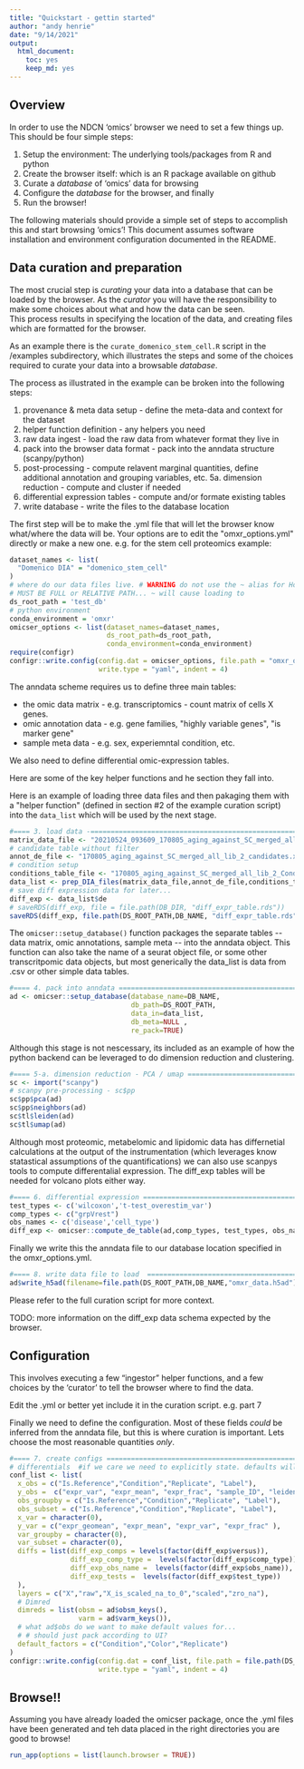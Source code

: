 ```yaml
---
title: "Quickstart - gettin started"
author: "andy henrie"
date: "9/14/2021"
output:
  html_document: 
    toc: yes
    keep_md: yes
---
```




## Overview

In order to use the NDCN ‘omics’ browser we need to set a few things up.  This should be four simple steps:

1. Setup the environment: The underlying tools/packages from R and python
2. Create the browser itself: which is an R package available on github
3. Curate a _database_ of ‘omics’ data for browsing
4. Configure the _database_ for the browser, and finally
5. Run the browser!

The following materials should provide a simple set of steps to accomplish this and start browsing ‘omics’!
This document assumes software installation and environment configuration documented in the README.  
    
## Data curation and preparation

The most crucial step is _curating_ your data into a database that can be loaded by the browser.  As the _curator_ you will have the responsibility to make some choices about what and how the data can be seen.  
This process results in specifying the location of the data, and creating files which are formatted for the browser.

As an example there is the `curate_domenico_stem_cell.R` script in the /examples subdirectory, which illustrates the steps and some of the choices required to curate your data into a browsable _database_. 

The process as illustrated in the example can be broken into the following steps:

1. provenance & meta data setup - define the meta-data and context for the dataset
2. helper function definition - any helpers you need
3. raw data ingest - load the raw data from whatever format they live in
4. pack into the browser data format - pack into the anndata structure (scanpy/python)
5. post-processing - compute relavent marginal quantities, define additional annotation and grouping variables, etc.
  5a. dimension reduction - compute and cluster if needed
6. differential expression tables - compute and/or formate existing tables
7. write database - write the files to the database location


The first step will be to make the .yml file that will let the browser know what/where the data will be.  Your options are to edit the "omxr_options.yml" directly or make a new one. e.g. for the stem cell proteomics example:


```r
dataset_names <- list(
  "Domenico DIA" = "domenico_stem_cell"
)
# where do our data files live. # WARNING do not use the ~ alias for Home
# MUST BE FULL or RELATIVE PATH... ~ will cause loading to
ds_root_path = 'test_db'
# python environment
conda_environment = 'omxr'
omicser_options <- list(dataset_names=dataset_names,
                        ds_root_path=ds_root_path,
                        conda_environment=conda_environment)
require(configr)
configr::write.config(config.dat = omicser_options, file.path = "omxr_options.yml",
                      write.type = "yaml", indent = 4)
```

The anndata scheme requires us to define three main tables:
- the omic data matrix - e.g. transcriptomics - count matrix of cells X genes.
- omic annotation data - e.g. gene families, "highly variable genes", "is marker gene"
- sample meta data - e.g.  sex, experiemntal condition, etc.

We also need to define differential omic-expression tables.

Here are some of the key helper functions and he section they fall into.

Here is an example of loading three data files and then pakaging them with a "helper function" (defined in section #2 of the example curation script) into the `data_list` which will be used by the next stage.


```r
#==== 3. load data -========================================================================================
matrix_data_file <- "20210524_093609_170805_aging_against_SC_merged_all_lib_2_Report.xls"
# candidate table without filter
annot_de_file <- "170805_aging_against_SC_merged_all_lib_2_candidates.xls"
# condition setup
conditions_table_file <- "170805_aging_against_SC_merged_all_lib_2_ConditionSetup.xls"
data_list <- prep_DIA_files(matrix_data_file,annot_de_file,conditions_table_file,RAW_DIR)
# save diff expression data for later...
diff_exp <- data_list$de
# saveRDS(diff_exp, file = file.path(DB_DIR, "diff_expr_table.rds"))
saveRDS(diff_exp, file.path(DS_ROOT_PATH,DB_NAME, "diff_expr_table.rds"))
```

The `omicser::setup_database()` function packages the separate tables -- data matrix, omic annotations, sample meta -- into the anndata object.  This function can also take the name of a seurat object file, or some other transcritpomic data objects, but most generically the data_list is data from .csv or other simple data tables.


```r
#==== 4. pack into anndata =========================================================================
ad <- omicser::setup_database(database_name=DB_NAME,
                              db_path=DS_ROOT_PATH,
                              data_in=data_list,
                              db_meta=NULL ,
                              re_pack=TRUE)
```


Although this stage is not nescessary, its included as an example of how the python backend can be leveraged to do dimension reduction and clustering.


```r
#==== 5-a. dimension reduction - PCA / umap ========================================================
sc <- import("scanpy")
# scanpy pre-processing - sc$pp
sc$pp$pca(ad)
sc$pp$neighbors(ad)
sc$tl$leiden(ad)
sc$tl$umap(ad)
```


Although most proteomic, metabelomic and lipidomic data has differnetial calculations at the output of the instrumentation (which leverages know statastical assumptions of the quantifications) we can also use scanpys tools to compute differentalial expression.  The diff_exp tables will be needed for volcano plots either way.


```r
#==== 6. differential expression =====================================================================
test_types <- c('wilcoxon','t-test_overestim_var')
comp_types <- c("grpVrest")
obs_names <- c('disease','cell_type')
diff_exp <- omicser::compute_de_table(ad,comp_types, test_types, obs_names)
```

Finally we write this the anndata file to our database location specified in the  omxr_options.yml.


```r
#==== 8. write data file to load  =========================================================================
ad$write_h5ad(filename=file.path(DS_ROOT_PATH,DB_NAME,"omxr_data.h5ad"))
```

Please refer to the full curation script for more context. 

TODO:  more information on the diff_exp data schema expected by the browser.


## Configuration
This involves executing a few “ingestor” helper functions, and a few choices by the ‘curator’ to tell the browser where to find the data.  

Edit the .yml or better yet include it in the curation script.  e.g. part 7

Finally we need to define the configuration.  Most of these fields *could* be inferred from the anndata file, but this is where curation is important.  Lets choose the most reasonable quantities _only_.  


```r
#==== 7. create configs =========================================================================
# differentials  #if we care we need to explicitly state. defaults will be the order...
conf_list <- list(
  x_obs = c("Is.Reference","Condition","Replicate", "Label"),
  y_obs =  c("expr_var", "expr_mean", "expr_frac", "sample_ID", "leiden"), #MEASURES
  obs_groupby = c("Is.Reference","Condition","Replicate", "Label"),
  obs_subset = c("Is.Reference","Condition","Replicate", "Label"),
  x_var = character(0),
  y_var = c("expr_geomean", "expr_mean", "expr_var", "expr_frac" ),
  var_groupby = character(0),
  var_subset = character(0),
  diffs = list(diff_exp_comps = levels(factor(diff_exp$versus)),
               diff_exp_comp_type =  levels(factor(diff_exp$comp_type)),
               diff_exp_obs_name =  levels(factor(diff_exp$obs_name)),
               diff_exp_tests =  levels(factor(diff_exp$test_type))
  ),
  layers = c("X","raw","X_is_scaled_na_to_0","scaled","zro_na"),
  # Dimred
  dimreds = list(obsm = ad$obsm_keys(),
                 varm = ad$varm_keys()),
  # what ad$obs do we want to make default values for...
  # # should just pack according to UI?
  default_factors = c("Condition","Color","Replicate")
)
configr::write.config(config.dat = conf_list, file.path = file.path(DS_ROOT_PATH,DB_NAME,"config.yml" ),
                      write.type = "yaml", indent = 4)
```

## Browse!!

Assuming you have already loaded the omicser package, once the .yml files have been generated and teh data placed in the right directories you are good to browse!


```r
run_app(options = list(launch.browser = TRUE))
```
